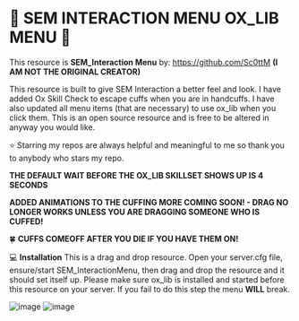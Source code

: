 # 👮 SEM INTERACTION MENU OX_LIB MENU 👮

This resource is __**SEM_Interaction Menu**__ by: https://github.com/Sc0ttM **(I AM NOT THE ORIGINAL CREATOR)**

This resource is built to give SEM Interaction a better feel and look. I have added Ox Skill Check to escape cuffs when you are in handcuffs. I have also updated all menu items (that are necessary) to use ox_lib when you click them. This is an open source resource and is free to be altered in anyway you would like. 

⭐ Starring my repos are always helpful and meaningful to me so thank you to anybody who stars my repo.

**THE DEFAULT WAIT BEFORE THE OX_LIB SKILLSET SHOWS UP IS 4 SECONDS**

**ADDED ANIMATIONS TO THE CUFFING MORE COMING SOON! - DRAG NO LONGER WORKS UNLESS YOU ARE DRAGGING SOMEONE WHO IS CUFFED!**

🍀 **CUFFS COMEOFF AFTER YOU DIE IF YOU HAVE THEM ON!**



💻 **Installation**
This is a drag and drop resource. Open your server.cfg file, ensure/start SEM_InteractionMenu, then drag and drop the resource and it should set itself up. Please make sure ox_lib is installed and started before this resource on your server. If you fail to do this step the menu **WILL** break.

![image](https://github.com/user-attachments/assets/41868645-855b-4ebc-88b2-2df8c6cf48a5)
![image](https://github.com/user-attachments/assets/48948eec-e20d-4a4d-be64-f26bbdc8f08c)

